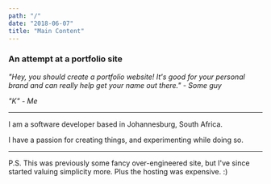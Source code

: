 ```yaml
---
path: "/"
date: "2018-06-07"
title: "Main Content"
---
```


### An attempt at a portfolio site

_"Hey, you should create a portfolio website! It's good for your personal brand and can really help get your name out there." - Some guy_

_"K" - Me_

---

I am a software developer based in Johannesburg, South Africa.

I have a passion for creating things, and experimenting while doing so.

---

P.S. This was previously some fancy over-engineered site, but I've since started valuing simplicity more. Plus the hosting was expensive. :)
